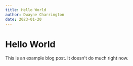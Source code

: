 ```yaml
---
title: Hello World
author: Dwayne Charrington
date: 2023-01-20
---
```


# Hello World

This is an example blog post. It doesn't do much right now.